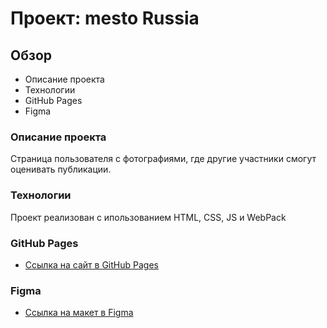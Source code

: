 # Проект: mesto Russia

## Обзор
* Описание проекта
* Технологии
* GitHub Pages
* Figma

### Описание проекта

Страница пользователя с фотографиями, где другие участники смогут оценивать публикации.

### Технологии

Проект реализован с ипользованием HTML, CSS, JS и WebPack

### GitHub Pages
* [Ссылка на сайт в GitHub Pages](https://baryshnikkov.github.io/mesto-project/)

### Figma

* [Ссылка на макет в Figma](https://www.figma.com/file/2cn9N9jSkmxD84oJik7xL7/JavaScript.-Sprint-4?node-id=0%3A1)
